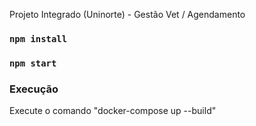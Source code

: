 Projeto Integrado (Uninorte) - Gestão Vet / Agendamento

### `npm install`
### `npm start`

### Execução
Execute o comando "docker-compose up --build"